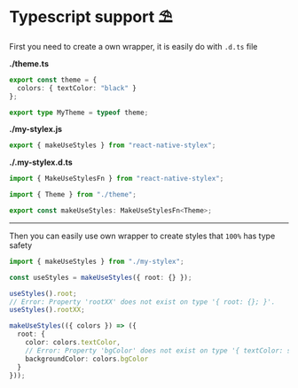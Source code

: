 # Typescript support ⛱️

First you need to create a own wrapper, it is easily do with `.d.ts` file

**./theme.ts**

```typescript jsx
export const theme = {
  colors: { textColor: "black" }
};

export type MyTheme = typeof theme;
```

**./my-stylex.js**

```js
export { makeUseStyles } from "react-native-stylex";
```

**./.my-stylex.d.ts**

```typescript jsx
import { MakeUseStylesFn } from "react-native-stylex";

import { Theme } from "./theme";

export const makeUseStyles: MakeUseStylesFn<Theme>;
```

---

Then you can easily use own wrapper to create styles that `100%` has type safety

```typescript jsx
import { makeUseStyles } from "./my-stylex";

const useStyles = makeUseStyles({ root: {} });

useStyles().root;
// Error: Property 'rootXX' does not exist on type '{ root: {}; }'.
useStyles().rootXX;

makeUseStyles(({ colors }) => ({
  root: {
    color: colors.textColor,
    // Error: Property 'bgColor' does not exist on type '{ textColor: string; }'.
    backgroundColor: colors.bgColor
  }
}));
```
